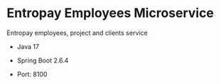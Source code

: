 # Entropay Employees Microservice
Entropay employees, project and clients service

- Java 17
- Spring Boot 2.6.4  

- Port: 8100
